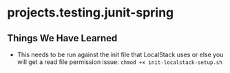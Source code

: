 # projects.testing.junit-spring

## Things We Have Learned

* This needs to be run against the init file that LocalStack uses or else you will get a read file permission issue: `chmod +x init-localstack-setup.sh`